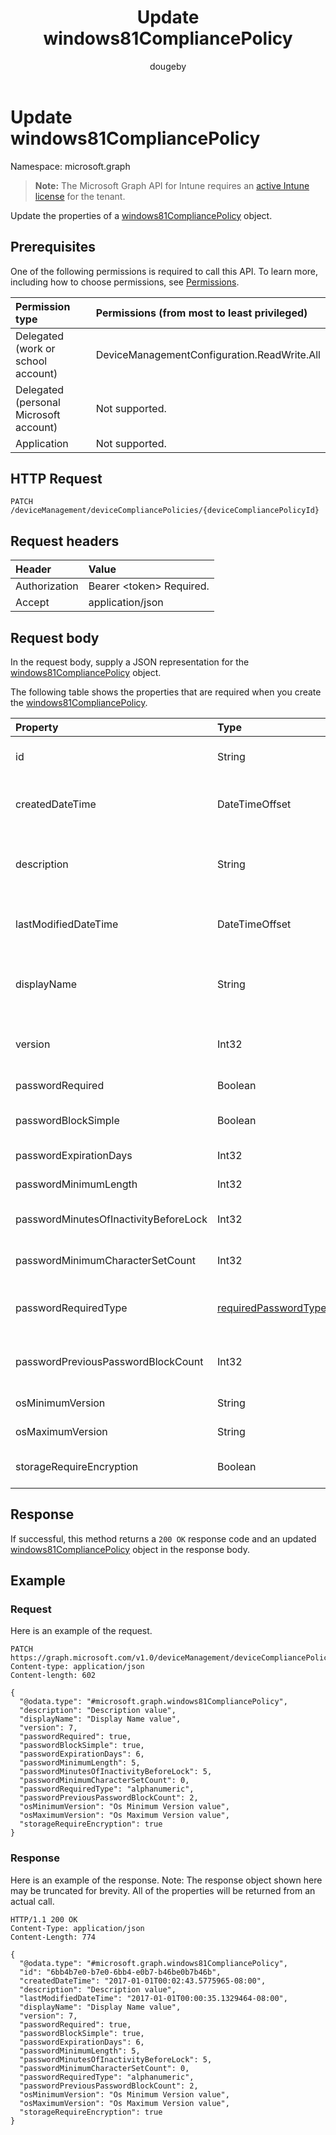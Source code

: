 ﻿---
title: "Update windows81CompliancePolicy"
description: "Update the properties of a windows81CompliancePolicy object."
author: "dougeby"
localization_priority: Normal
ms.prod: "intune"
doc_type: apiPageType
---

# Update windows81CompliancePolicy

Namespace: microsoft.graph

> **Note:** The Microsoft Graph API for Intune requires an [active Intune license](https://go.microsoft.com/fwlink/?linkid=839381) for the tenant.

Update the properties of a [windows81CompliancePolicy](../resources/intune-deviceconfig-windows81compliancepolicy.md) object.

## Prerequisites

One of the following permissions is required to call this API. To learn more, including how to choose permissions, see [Permissions](/graph/permissions-reference).

| Permission type                        | Permissions (from most to least privileged) |
| :------------------------------------- | :------------------------------------------ |
| Delegated (work or school account)     | DeviceManagementConfiguration.ReadWrite.All |
| Delegated (personal Microsoft account) | Not supported.                              |
| Application                            | Not supported.                              |

## HTTP Request

<!-- {
  "blockType": "ignored"
}
-->

```http
PATCH /deviceManagement/deviceCompliancePolicies/{deviceCompliancePolicyId}
```

## Request headers

| Header        | Value                          |
| :------------ | :----------------------------- |
| Authorization | Bearer &lt;token&gt; Required. |
| Accept        | application/json               |

## Request body

In the request body, supply a JSON representation for the [windows81CompliancePolicy](../resources/intune-deviceconfig-windows81compliancepolicy.md) object.

The following table shows the properties that are required when you create the [windows81CompliancePolicy](../resources/intune-deviceconfig-windows81compliancepolicy.md).

| Property                              | Type                                                                             | Description                                                                                                                                                 |
| :------------------------------------ | :------------------------------------------------------------------------------- | :---------------------------------------------------------------------------------------------------------------------------------------------------------- |
| id                                    | String                                                                           | Key of the entity. Inherited from [deviceCompliancePolicy](../resources/intune-deviceconfig-devicecompliancepolicy.md)                                      |
| createdDateTime                       | DateTimeOffset                                                                   | DateTime the object was created. Inherited from [deviceCompliancePolicy](../resources/intune-deviceconfig-devicecompliancepolicy.md)                        |
| description                           | String                                                                           | Admin provided description of the Device Configuration. Inherited from [deviceCompliancePolicy](../resources/intune-deviceconfig-devicecompliancepolicy.md) |
| lastModifiedDateTime                  | DateTimeOffset                                                                   | DateTime the object was last modified. Inherited from [deviceCompliancePolicy](../resources/intune-deviceconfig-devicecompliancepolicy.md)                  |
| displayName                           | String                                                                           | Admin provided name of the device configuration. Inherited from [deviceCompliancePolicy](../resources/intune-deviceconfig-devicecompliancepolicy.md)        |
| version                               | Int32                                                                            | Version of the device configuration. Inherited from [deviceCompliancePolicy](../resources/intune-deviceconfig-devicecompliancepolicy.md)                    |
| passwordRequired                      | Boolean                                                                          | Require a password to unlock Windows device.                                                                                                                |
| passwordBlockSimple                   | Boolean                                                                          | Indicates whether or not to block simple password.                                                                                                          |
| passwordExpirationDays                | Int32                                                                            | Password expiration in days.                                                                                                                                |
| passwordMinimumLength                 | Int32                                                                            | The minimum password length.                                                                                                                                |
| passwordMinutesOfInactivityBeforeLock | Int32                                                                            | Minutes of inactivity before a password is required.                                                                                                        |
| passwordMinimumCharacterSetCount      | Int32                                                                            | The number of character sets required in the password.                                                                                                      |
| passwordRequiredType                  | [requiredPasswordType](../resources/intune-deviceconfig-requiredpasswordtype.md) | The required password type. Possible values are: `deviceDefault`, `alphanumeric`, `numeric`.                                                                |
| passwordPreviousPasswordBlockCount    | Int32                                                                            | The number of previous passwords to prevent re-use of. Valid values 0 to 24                                                                                 |
| osMinimumVersion                      | String                                                                           | Minimum Windows 8.1 version.                                                                                                                                |
| osMaximumVersion                      | String                                                                           | Maximum Windows 8.1 version.                                                                                                                                |
| storageRequireEncryption              | Boolean                                                                          | Indicates whether or not to require encryption on a windows 8.1 device.                                                                                     |

## Response

If successful, this method returns a `200 OK` response code and an updated [windows81CompliancePolicy](../resources/intune-deviceconfig-windows81compliancepolicy.md) object in the response body.

## Example

### Request

Here is an example of the request.

```http
PATCH https://graph.microsoft.com/v1.0/deviceManagement/deviceCompliancePolicies/{deviceCompliancePolicyId}
Content-type: application/json
Content-length: 602

{
  "@odata.type": "#microsoft.graph.windows81CompliancePolicy",
  "description": "Description value",
  "displayName": "Display Name value",
  "version": 7,
  "passwordRequired": true,
  "passwordBlockSimple": true,
  "passwordExpirationDays": 6,
  "passwordMinimumLength": 5,
  "passwordMinutesOfInactivityBeforeLock": 5,
  "passwordMinimumCharacterSetCount": 0,
  "passwordRequiredType": "alphanumeric",
  "passwordPreviousPasswordBlockCount": 2,
  "osMinimumVersion": "Os Minimum Version value",
  "osMaximumVersion": "Os Maximum Version value",
  "storageRequireEncryption": true
}
```

### Response

Here is an example of the response. Note: The response object shown here may be truncated for brevity. All of the properties will be returned from an actual call.

```http
HTTP/1.1 200 OK
Content-Type: application/json
Content-Length: 774

{
  "@odata.type": "#microsoft.graph.windows81CompliancePolicy",
  "id": "6bb4b7e0-b7e0-6bb4-e0b7-b46be0b7b46b",
  "createdDateTime": "2017-01-01T00:02:43.5775965-08:00",
  "description": "Description value",
  "lastModifiedDateTime": "2017-01-01T00:00:35.1329464-08:00",
  "displayName": "Display Name value",
  "version": 7,
  "passwordRequired": true,
  "passwordBlockSimple": true,
  "passwordExpirationDays": 6,
  "passwordMinimumLength": 5,
  "passwordMinutesOfInactivityBeforeLock": 5,
  "passwordMinimumCharacterSetCount": 0,
  "passwordRequiredType": "alphanumeric",
  "passwordPreviousPasswordBlockCount": 2,
  "osMinimumVersion": "Os Minimum Version value",
  "osMaximumVersion": "Os Maximum Version value",
  "storageRequireEncryption": true
}
```
